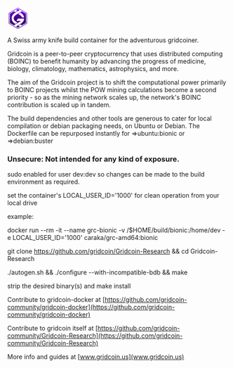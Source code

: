 ![gridcoin logo](https://github.com/gridcoin-community/Gridcoin-Research/blob/development/share/icons/hicolor/48x48/apps/gridcoinresearch.png "gridcoin logo")

A Swiss army knife build container for the adventurous gridcoiner.

Gridcoin is a peer-to-peer cryptocurrency that uses distributed computing (BOINC) to benefit humanity by advancing the progress of medicine, biology, climatology, mathematics, astrophysics, and more.

The aim of the Gridcoin project is to shift the computational power primarily to BOINC projects whilst the POW mining calculations become a second priority - so as the mining network scales up, the network's BOINC contribution is scaled up in tandem.

The build dependencies and other tools are generous to cater for local compilation or debian packaging needs, on Ubuntu or Debian. The Dockerfile can be repurposed instantly for =>ubuntu:bionic or =>debian:buster

### Unsecure: Not intended for any kind of exposure.

sudo enabled for user dev:dev so changes can be made to the build environment as required.

set the container's LOCAL_USER_ID='1000' for clean operation from your local drive

example:

docker run --rm -it --name grc-bionic -v /$HOME/build/bionic:/home/dev -e LOCAL_USER_ID='1000' caraka/grc-amd64:bionic

git clone https://github.com/gridcoin/Gridcoin-Research && cd Gridcoin-Research

./autogen.sh && ./configure --with-incompatible-bdb && make

strip the desired binary(s) and make install

Contribute to gridcoin-docker at [https://github.com/gridcoin-community/gridcoin-docker](https://github.com/gridcoin-community/gridcoin-docker)

Contribute to gridcoin itself at [https://github.com/gridcoin-community/Gridcoin-Research](https://github.com/gridcoin-community/Gridcoin-Research)

More info and guides at [www.gridcoin.us](www.gridcoin.us)
